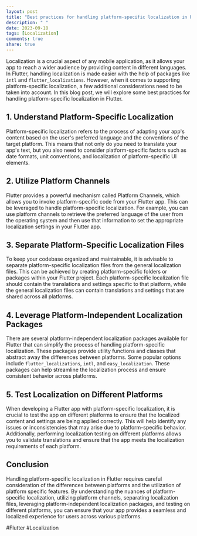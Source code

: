 ```yaml
---
layout: post
title: "Best practices for handling platform-specific localization in Flutter."
description: " "
date: 2023-09-18
tags: [Localization]
comments: true
share: true
---
```


Localization is a crucial aspect of any mobile application, as it allows your app to reach a wider audience by providing content in different languages. In Flutter, handling localization is made easier with the help of packages like `intl` and `flutter_localizations`. However, when it comes to supporting platform-specific localization, a few additional considerations need to be taken into account. In this blog post, we will explore some best practices for handling platform-specific localization in Flutter.

## 1. Understand Platform-Specific Localization

Platform-specific localization refers to the process of adapting your app's content based on the user's preferred language and the conventions of the target platform. This means that not only do you need to translate your app's text, but you also need to consider platform-specific factors such as date formats, unit conventions, and localization of platform-specific UI elements.

## 2. Utilize Platform Channels

Flutter provides a powerful mechanism called Platform Channels, which allows you to invoke platform-specific code from your Flutter app. This can be leveraged to handle platform-specific localization. For example, you can use platform channels to retrieve the preferred language of the user from the operating system and then use that information to set the appropriate localization settings in your Flutter app.

## 3. Separate Platform-Specific Localization Files

To keep your codebase organized and maintainable, it is advisable to separate platform-specific localization files from the general localization files. This can be achieved by creating platform-specific folders or packages within your Flutter project. Each platform-specific localization file should contain the translations and settings specific to that platform, while the general localization files can contain translations and settings that are shared across all platforms.

## 4. Leverage Platform-Independent Localization Packages

There are several platform-independent localization packages available for Flutter that can simplify the process of handling platform-specific localization. These packages provide utility functions and classes that abstract away the differences between platforms. Some popular options include `flutter_localizations`, `intl`, and `easy_localization`. These packages can help streamline the localization process and ensure consistent behavior across platforms.

## 5. Test Localization on Different Platforms

When developing a Flutter app with platform-specific localization, it is crucial to test the app on different platforms to ensure that the localized content and settings are being applied correctly. This will help identify any issues or inconsistencies that may arise due to platform-specific behavior. Additionally, performing localization testing on different platforms allows you to validate translations and ensure that the app meets the localization requirements of each platform.

## Conclusion

Handling platform-specific localization in Flutter requires careful consideration of the differences between platforms and the utilization of platform specific features. By understanding the nuances of platform-specific localization, utilizing platform channels, separating localization files, leveraging platform-independent localization packages, and testing on different platforms, you can ensure that your app provides a seamless and localized experience for users across various platforms.

#Flutter #Localization